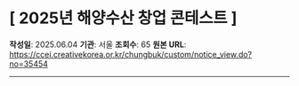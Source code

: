 # [ 2025년 해양수산 창업 콘테스트 ]

**작성일**: 2025.06.04
**기관**: 서울
**조회수**: 65
**원본 URL**: https://ccei.creativekorea.or.kr/chungbuk/custom/notice_view.do?no=35454

---


